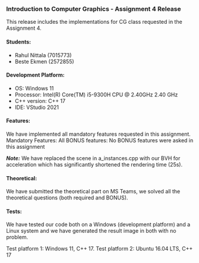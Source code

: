 ### Introduction to Computer Graphics - Assignment 4 Release

This release includes the implementations for CG class requested in the Assignment 4.

#### Students:

* Rahul Nittala (7015773)
* Beste Ekmen   (2572855)
           
#### Development Platform:

* OS: Windows 11
* Processor: Intel(R) Core(TM) i5-9300H CPU @ 2.40GHz 2.40 GHz
* C++ version: C++ 17 
* IDE: VStudio 2021

#### Features:
We have implemented all mandatory features requested in this assignment.
Mandatory Features: All
BONUS features: No BONUS features were asked in this assignment

***Note:*** We have replaced the scene in a_instances.cpp with our BVH for acceleration which has significantly shortened the rendering time (25s).

#### Theoretical:
We have submitted the theoretical part on MS Teams, we solved all the theoretical questions (both required and BONUS).

#### Tests:

We have tested our code both on a Windows (development platform) and a Linux system and we have generated the result image in both with no problem.

Test platform 1: Windows 11, C++ 17.
Test platform 2: Ubuntu 16.04 LTS, C++ 17